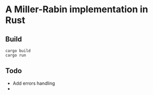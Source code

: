 # A Miller-Rabin implementation in Rust

## Build
```console
cargo build
cargo run
```

## Todo
- Add errors handling
- 